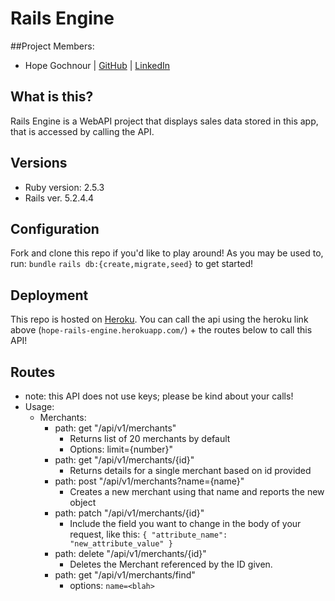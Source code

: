 # Rails Engine

##Project Members:
* Hope Gochnour | [GitHub](github.com/hopesgit) | [LinkedIn](https://www.linkedin.com/in/hope-gochnour-3056aa1ba/)

## What is this?

Rails Engine is a WebAPI project that displays sales data stored in this app, that is accessed by calling the API.

## Versions
* Ruby version: 2.5.3
* Rails ver. 5.2.4.4

## Configuration
Fork and clone this repo if you'd like to play around!
As you may be used to, run:
```bundle```
```rails db:{create,migrate,seed}```
to get started!

## Deployment
This repo is hosted on [Heroku](https://hope-rails-engine.herokuapp.com/). You can call the api using the heroku link above (```hope-rails-engine.herokuapp.com/```) + the routes below to call this API!

## Routes
* note: this API does not use keys; please be kind about your calls!
* Usage:
  * Merchants:
    * path: get "/api/v1/merchants"
      * Returns list of 20 merchants by default
      * Options: limit={number}"
    * path: get "/api/v1/merchants/{id}"
      * Returns details for a single merchant based on id provided
    * path: post "/api/v1/merchants?name={name}"
      * Creates a new merchant using that name and reports the new object
    * path: patch "/api/v1/merchants/{id}"
      * Include the field you want to change in the body of your request, like this: ```{ "attribute_name": "new_attribute_value" }```
    * path: delete "/api/v1/merchants/{id}"
      * Deletes the Merchant referenced by the ID given.
    * path: get "/api/v1/merchants/find"
      * options: ```name=<blah>```

